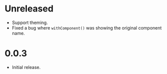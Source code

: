 # Unreleased

- Support theming.
- Fixed a bug where `withComponent()` was showing the original component name.

# 0.0.3

- Initial release.
